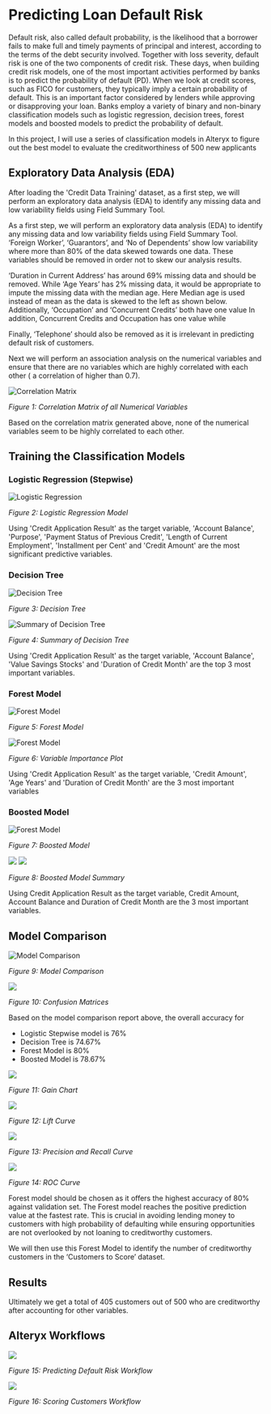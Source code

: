 # Predicting Loan Default Risk
Default risk, also called default probability, is the likelihood that a borrower fails to make full and timely payments of principal and interest, according to the terms of the debt security involved. Together with loss severity, default risk is one of the two components of credit risk. These days, when building credit risk models, one of the most important activities performed by banks is to predict the probability of default (PD). When we look at credit scores, such as FICO for customers, they typically imply a certain probability of default. This is an important factor considered by lenders while approving or disapproving your loan. Banks employ a variety of binary and non-binary classification models such as logistic regression, decision trees, forest models and boosted models to predict the probability of default. 

In this project, I will use a series of classification models in Alteryx to figure out the best model to evaluate the creditworthiness of 500 new applicants

## Exploratory Data Analysis (EDA)
After loading the 'Credit Data Training' dataset, as a first step, we will perform an exploratory data analysis (EDA) to identify any missing data and low variability fields using Field Summary Tool. 

As a first step, we will perform an exploratory data analysis (EDA) to identify any missing data and low variability fields using Field Summary Tool. 
‘Foreign Worker’, ‘Guarantors’, and ‘No of Dependents’ show low variability where more than 80% of the data skewed towards one data. These variables should be removed in order not to skew our analysis results.

‘Duration in Current Address’ has around 69% missing data and should be removed. While ‘Age Years’ has 2% missing data, it would be appropriate to impute the missing data with the median age. Here Median age is used instead of mean as the data is skewed to the left as shown below. Additionally, ‘Occupation’ and ‘Concurrent Credits’ both have one value
In addition, Concurrent Credits and Occupation has one value while 

Finally, ‘Telephone’ should also be removed as it is irrelevant in predicting default risk of customers.

Next we will perform an association analysis on the numerical variables and ensure that there are no variables which are highly correlated with each other ( a correlation of higher than 0.7).

![Correlation Matrix](https://raw.githubusercontent.com/Aryamik/Predicting-Loan-Default-Risk/master/Images/Correlation%20Matrix.PNG)

*Figure 1: Correlation Matrix of all Numerical Variables*

Based on the correlation matrix generated above, none of the numerical variables seem to be highly correlated to each other. 

## Training the Classification Models
### Logistic Regression (Stepwise)

![Logistic Regression](https://raw.githubusercontent.com/Aryamik/Predicting-Loan-Default-Risk/master/Images/Logistic%20Regression.PNG)

*Figure 2: Logistic Regression Model*

Using 'Credit Application Result' as the target variable, 'Account Balance', 'Purpose', 'Payment Status of Previous Credit', 'Length of Current Employment', 'Installment per Cent' and 'Credit Amount' are the most significant predictive variables.

### Decision Tree

![Decision Tree](https://raw.githubusercontent.com/Aryamik/Predicting-Loan-Default-Risk/master/Images/Decision%20Tree.PNG)

*Figure 3: Decision Tree*

![Summary of Decision Tree](https://raw.githubusercontent.com/Aryamik/Predicting-Loan-Default-Risk/master/Images/Decision%20Tree%20Summary.PNG)

*Figure 4: Summary of Decision Tree*

Using 'Credit Application Result' as the target variable, 'Account Balance', 'Value Savings Stocks' and 'Duration of Credit Month' are the top 3 most important variables.

### Forest Model

![Forest Model](https://raw.githubusercontent.com/Aryamik/Predicting-Loan-Default-Risk/master/Images/Forest%20Model.PNG)

*Figure 5: Forest Model*

![Forest Model](https://raw.githubusercontent.com/Aryamik/Predicting-Loan-Default-Risk/master/Images/Variable%20Importance%20Plot.PNG)

*Figure 6: Variable Importance Plot*

Using 'Credit Application Result' as the target variable, 'Credit Amount', 'Age Years' and 'Duration of Credit Month' are the 3 most important variables

### Boosted Model

![Forest Model](https://raw.githubusercontent.com/Aryamik/Predicting-Loan-Default-Risk/master/Images/Boosted%20Model.PNG)

*Figure 7: Boosted Model*

![](https://raw.githubusercontent.com/Aryamik/Predicting-Loan-Default-Risk/master/Images/Variable%20Importance%20Plot%20for%20Forest%20Model.PNG)  ![](https://raw.githubusercontent.com/Aryamik/Predicting-Loan-Default-Risk/master/Images/Variable%20Importance%20Plot.PNG)

*Figure 8: Boosted Model Summary*

Using Credit Application Result as the target variable, Credit Amount, Account Balance and Duration of Credit Month are the 3 most important variables.

## Model Comparison

![Model Comparison](https://raw.githubusercontent.com/Aryamik/Predicting-Loan-Default-Risk/master/Images/Model%20Comparison%20Report.PNG)

*Figure 9: Model Comparison*

![](https://raw.githubusercontent.com/Aryamik/Predicting-Loan-Default-Risk/master/Images/Confusion%20Matrices.PNG)

*Figure 10: Confusion Matrices*

Based on the model comparison report above, the overall accuracy for
* Logistic Stepwise model is 76%
* Decision Tree is 74.67%
* Forest Model is 80%
* Boosted Model is 78.67% 

![](https://raw.githubusercontent.com/Aryamik/Predicting-Loan-Default-Risk/master/Images/Gain%20Chart.PNG)

*Figure 11: Gain Chart*

![](https://raw.githubusercontent.com/Aryamik/Predicting-Loan-Default-Risk/master/Images/Lift%20Curve.PNG)

*Figure 12: Lift Curve*

![](https://raw.githubusercontent.com/Aryamik/Predicting-Loan-Default-Risk/master/Images/Precision%20and%20Recall%20Curve.PNG)

*Figure 13: Precision and Recall Curve*

![](https://raw.githubusercontent.com/Aryamik/Predicting-Loan-Default-Risk/master/Images/ROC%20Curve.PNG)

*Figure 14: ROC Curve*


Forest model should be chosen as it offers the highest accuracy of 80% against validation set.
The Forest model reaches the positive prediction value at the fastest rate. This is crucial in avoiding lending money to customers with high probability of defaulting while ensuring opportunities are not overlooked by not loaning to creditworthy customers.


We will then use this Forest Model to identify the number of creditworthy customers in the ‘Customers to Score’ dataset. 

## Results
Ultimately we get a total of 405 customers out of 500 who are creditworthy after accounting for other variables. 

## Alteryx Workflows

![](https://raw.githubusercontent.com/Aryamik/Predicting-Loan-Default-Risk/master/Images/Prediciting%20Default%20Risk%20Alteryx%20Workflow.PNG)

*Figure 15: Predicting Default Risk Workflow*


![](https://raw.githubusercontent.com/Aryamik/Predicting-Loan-Default-Risk/master/Images/Scoring%20Customers%20Alteryx%20Workflow.PNG)

*Figure 16: Scoring Customers Workflow*


